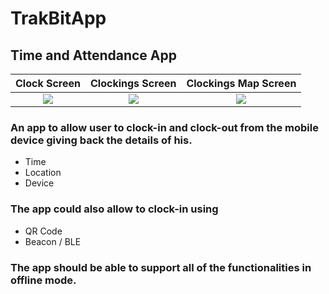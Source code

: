 # TrakBitApp

## Time and Attendance App


Clock Screen       |  Clockings Screen        | Clockings Map Screen     |
:-------------------------:|:-------------------------:|:-------------------------:
![](https://github.com/TrakBit/TrakBitApp/blob/master/TrakBit/app/Screenshots/1.jpeg)  |  ![](https://github.com/TrakBit/TrakBitApp/blob/master/TrakBit/app/Screenshots/2.jpeg)|  ![](https://github.com/TrakBit/TrakBitApp/blob/master/TrakBit/app/Screenshots/3.jpeg)

### An app to allow user to clock-in and clock-out from the mobile device giving back the details of his.

* Time
* Location
* Device

### The app could also allow to clock-in using 

* QR Code
* Beacon / BLE

### The app should be able to support all of the functionalities in offline mode. 
